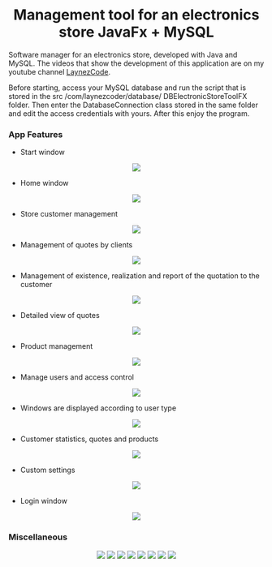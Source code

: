 <H1 align="center">Management tool for an electronics store JavaFx + MySQL </H1>

Software manager for an electronics store, developed with Java and MySQL. The videos that show the development of this application are on my youtube channel 
[LaynezCode](https://www.youtube.com/channel/UCyh1gKvoLx0Jk4ujhS3OIUA?view_as=subscriber).

Before starting, access your MySQL database and run the script that is stored in the src /com/laynezcoder/database/ DBElectronicStoreToolFX folder. Then enter the DatabaseConnection class stored in the same folder and edit the access credentials with yours. After this enjoy the program.

### App Features
* Start window
<p align="center">
  <img src=https://i.imgur.com/jumHES1.png>
</p>

* Home window
<p align="center">
  <img src=https://i.imgur.com/DESDu3l.png>
</p>

* Store customer management
<p align="center">
  <img src=https://i.imgur.com/pfXEaUf.png>
</p>

* Management of quotes by clients
<p align="center">
  <img src=https://i.imgur.com/nF0FYBn.png>
</p>

* Management of existence, realization and report of the quotation to the customer
<p align="center">
  <img src=https://i.imgur.com/zFwmBfQ.png>
</p>

* Detailed view of quotes
<p align="center">
  <img src=https://i.imgur.com/1CfD9aj.png>
</p>

* Product management
<p align="center">
  <img src=https://i.imgur.com/9DXSIpn.png>
</p>

* Manage users and access control
<p align="center">
  <img src=https://i.imgur.com/jtpbtcg.png>
</p>

* Windows are displayed according to user type
<p align="center">
  <img src=https://i.imgur.com/s09NI53.png>
</p>

* Customer statistics, quotes and products
<p align="center">
  <img src=https://i.imgur.com/5IvoVi1.png>
</p>

* Custom settings
<p align="center">
  <img src=https://i.imgur.com/oQ9YCJP.png>
</p>

* Login window
<p align="center">
  <img src=https://i.imgur.com/tfIZsg9.png>
</p>

### Miscellaneous
<p align="center">
  <img src=https://i.imgur.com/xoocgYu.png>
  <img src=https://i.imgur.com/dCfmVvd.png>
  <img src=https://i.imgur.com/Jaxx0Qd.png>
  <img src=https://i.imgur.com/oMHpIyZ.png>
  <img src=https://i.imgur.com/wcCeqzs.png>
  <img src=https://i.imgur.com/uv9Nk5B.png>
  <img src=https://i.imgur.com/AwNBvXV.png>
  <img src=https://i.imgur.com/SM6UfcG.png>
</p>
